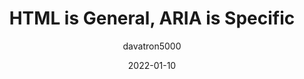 ---
author: davatron5000
date: 2022-01-10
tags:
  - html
  - aria
target_url: https://daverupert.com/2022/01/html-is-general-aria-is-specific/
title: HTML is General, ARIA is Specific
---